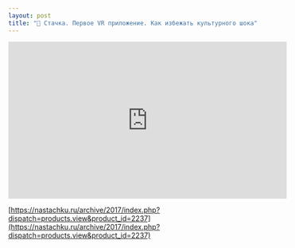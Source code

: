 ```yaml
---
layout: post
title: "🎤 Стачка. Первое VR приложение. Как избежать культурного шока"
---
```


<iframe width="560" height="315" src="https://www.youtube.com/embed/Xnn61I5CavQ" frameborder="0" allow="autoplay; encrypted-media" allowfullscreen></iframe>


[https://nastachku.ru/archive/2017/index.php?dispatch=products.view&product_id=2237](https://nastachku.ru/archive/2017/index.php?dispatch=products.view&product_id=2237)